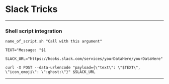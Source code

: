 # Slack Tricks
---

### Shell script integration


```
name_of_script.sh "Call with this argument"
```

```
TEXT="Message: "$1

SLACK_URL="https://hooks.slack.com/services/yourDataHere/yourDataHere"

curl -X POST --data-urlencode "payload={\"text\": \"$TEXT\", \"icon_emoji\": \":ghost:\"}" $SLACK_URL
```
---

